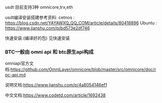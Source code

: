 usdt 目前支持3种
omnicore,trx,eth

usdt编译安装搭建参考资料:
cetnos : https://blog.csdn.net/YAYAWXQ_QQ_COM/article/details/80418896
Ubuntu : https://www.jianshu.com/p/bd573e2df746

快速安装:(编译好的包)
见快速安装


### BTC一般由 omni api 和  btc原生api构成

omniapi官方文档:https://github.com/OmniLayer/omnicore/blob/master/src/omnicore/doc/rpc-api.md

说明文档:https://www.jianshu.com/p/4a8054146ef1


中文文档:https://www.codetd.com/article/1692438
